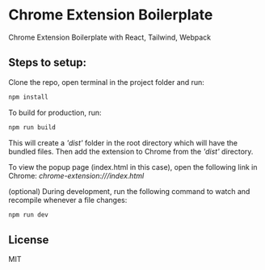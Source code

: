 # Chrome Extension Boilerplate
Chrome Extension Boilerplate with React, Tailwind, Webpack

## Steps to setup:
Clone the repo, open terminal in the project folder and run: 
```sh
npm install
```
To build for production, run:
```sh
npm run build
```
This will create a _'dist'_ folder in the root directory which will have the bundled files. Then add the extension to Chrome from the _'dist'_ directory.

To view the popup page (index.html in this case), open the following link in Chrome:
_chrome-extension://<extension-ID>/index.html_

(optional) During development, run the following command to watch and recompile whenever a file changes:
```sh
npm run dev
```

## License
MIT
